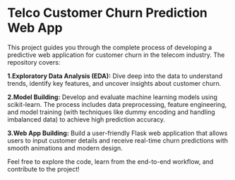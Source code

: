 <h1>Telco Customer Churn Prediction Web App</h1>
This project guides you through the complete process of developing a predictive web application for customer churn in the telecom industry. The repository covers:

**1.Exploratory Data Analysis (EDA):**
Dive deep into the data to understand trends, identify key features, and uncover insights about customer churn.

**2.Model Building:**
Develop and evaluate machine learning models using scikit-learn. The process includes data preprocessing, feature engineering, and model training (with techniques like dummy encoding and handling imbalanced data) to achieve high prediction accuracy.

**3.Web App Building:**
Build a user-friendly Flask web application that allows users to input customer details and receive real-time churn predictions with smooth animations and modern design.

Feel free to explore the code, learn from the end-to-end workflow, and contribute to the project!







